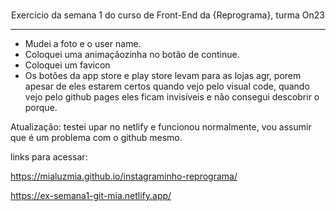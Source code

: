 <p align="center">

  <br />
  Exercício da semana 1 do curso de Front-End da {Reprograma}, turma On23
</p>

<hr />

<ul>
  <li>Mudei a foto e o user name.</li>
  <li>Coloquei uma animaçãozinha no botão de continue.</li>
  <li>Coloquei um favicon</li>
  <li>Os botôes da app store e play store levam para as lojas agr, porem apesar de eles estarem certos quando vejo pelo visual code, quando vejo pelo github pages eles ficam invisíveis e não consegui descobrir o porque.</li>
</ul>

Atualização: testei upar no netlify e funcionou normalmente, vou assumir que é um problema com o github mesmo.

links para acessar:

https://mialuzmia.github.io/instagraminho-reprograma/

https://ex-semana1-git-mia.netlify.app/

